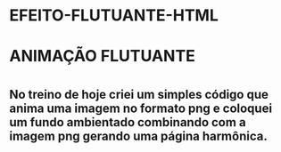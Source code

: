 # EFEITO-FLUTUANTE-HTML
<h1> ANIMAÇÃO FLUTUANTE <h1>
<h2> No treino de hoje criei um simples código que anima uma imagem no formato png e coloquei um fundo ambientado combinando com a imagem png gerando uma página harmônica.  <h2>
